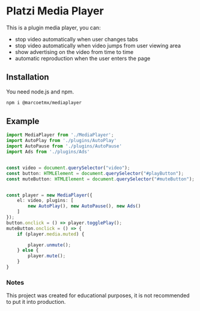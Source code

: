 # Platzi Media Player

This is a plugin media player, you can:

- stop video automatically when user changes tabs
- stop video automatically when video jumps from user viewing area
- show advertising on the video from time to time
- automatic reproduction when the user enters the page

## Installation

You need node.js and npm. 

```bash
npm i @marcoetmx/mediaplayer
```

## Example

```typescript
import MediaPlayer from './MediaPlayer';
import AutoPlay from './plugins/AutoPlay'
import AutoPause from './plugins/AutoPause'
import Ads from './plugins/Ads'


const video = document.querySelector("video");
const button: HTMLElement = document.querySelector("#playButton");
const muteButton: HTMLElement = document.querySelector("#muteButton");


const player = new MediaPlayer({
    el: video, plugins: [
        new AutoPlay(), new AutoPause(), new Ads()
    ]
});
button.onclick = () => player.togglePlay();
muteButton.onclick = () => {
    if (player.media.muted) {

        player.unmute();
    } else {
        player.mute();
    }
}
```

### Notes

This project was created for educational purposes, it is not recommended to put it into production.